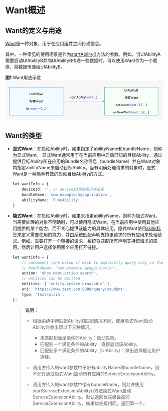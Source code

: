 # Want概述


## Want的定义与用途

[Want](../reference/apis/js-apis-app-ability-want.md)是一种对象，用于在应用组件之间传递信息。

其中，一种常见的使用场景是作为[startAbility()](../reference/apis/js-apis-inner-application-uiAbilityContext.md#uiabilitycontextstartability)方法的参数。例如，当UIAbilityA需要启动UIAbilityB并向UIAbilityB传递一些数据时，可以使用Want作为一个载体，将数据传递给UIAbilityB。

**图1** Want用法示意  
![usage-of-want](figures/usage-of-want.png)  


## Want的类型

- **显式Want**：在启动Ability时，如果指定了abilityName和bundleName，则称为显式Want。
    显式Want通常用于在当前应用中启动已知的目标Ability，通过提供目标Ability所在应用的Bundle名称信息（bundleName）并在Want对象内指定abilityName来启动目标Ability。当有明确处理请求的对象时，显式Want是一种简单有效的启动目标Ability的方式。
    
  ```ts
  let wantInfo = {
      deviceId: '', // deviceId为空表示本设备
      bundleName: 'com.example.myapplication',
      abilityName: 'FuncAbility',
  }
  ```

- **隐式Want**：在启动Ability时，如果未指定abilityName，则称为隐式Want。
  当需要处理的对象不明确时，可以使用隐式Want，在当前应用中使用其他应用提供的某个能力，而不关心提供该能力的具体应用。隐式Want使用[skills标签](../quick-start/module-configuration-file.md#skills标签)来定义需要使用的能力，并由系统匹配声明支持该请求的所有应用来处理请求。例如，需要打开一个链接的请求，系统将匹配所有声明支持该请求的应用，然后让用户选择使用哪个应用打开链接。

  
  ```ts
  let wantInfo = {
      // uncomment line below if wish to implicitly query only in the specific bundle.
      // bundleName: 'com.example.myapplication',
      action: 'ohos.want.action.search',
      // entities can be omitted
      entities: [ 'entity.system.browsable' ],
      uri: 'https://www.test.com:8080/query/student',
      type: 'text/plain',
  };
  ```

  > **说明：**
  > - 根据系统中待匹配Ability的匹配情况不同，使用隐式Want启动Ability时会出现以下三种情况。
  >   - 未匹配到满足条件的Ability：启动失败。
  >   - 匹配到一个满足条件的Ability：直接启动该Ability。
  >   - 匹配到多个满足条件的Ability（UIAbility）：弹出选择框让用户选择。
  > 
  > - 调用方传入的want参数中不带有abilityName和bundleName，则不允许通过隐式Want启动所有应用的ServiceExtensionAbility。
  > 
  > - 调用方传入的want参数中带有bundleName，则允许使用startServiceExtensionAbility()方法隐式Want启动ServiceExtensionAbility，默认返回优先级最高的ServiceExtensionAbility，如果优先级相同，返回第一个。
